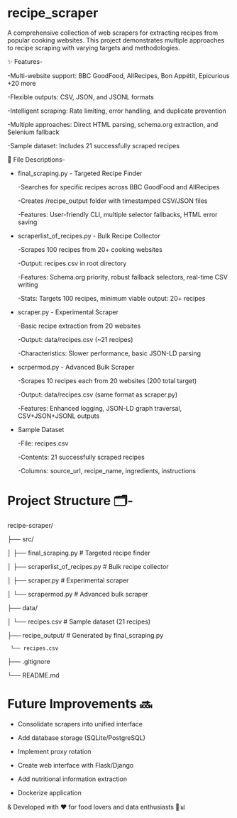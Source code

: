 # recipe_scraper
A comprehensive collection of web scrapers for extracting recipes from popular cooking websites. This project demonstrates multiple approaches to recipe scraping with varying targets and methodologies.


 ✨ Features-

-Multi-website support: BBC GoodFood, AllRecipes, Bon Appétit, Epicurious +20 more

-Flexible outputs: CSV, JSON, and JSONL formats

-Intelligent scraping: Rate limiting, error handling, and duplicate prevention

-Multiple approaches: Direct HTML parsing, schema.org extraction, and Selenium fallback

-Sample dataset: Includes 21 successfully scraped recipes


 📁 File Descriptions-
 
 * final_scraping.py - Targeted Recipe Finder
    
   -Searches for specific recipes across BBC GoodFood and AllRecipes

   -Creates /recipe_output folder with timestamped CSV/JSON files

   -Features: User-friendly CLI, multiple selector fallbacks, HTML error saving

* scraperlist_of_recipes.py - Bulk Recipe Collector
   
  -Scrapes 100 recipes from 20+ cooking websites

  -Output: recipes.csv in root directory

  -Features: Schema.org priority, robust fallback selectors, real-time CSV writing

  -Stats: Targets 100 recipes, minimum viable output: 20+ recipes

* scraper.py - Experimental Scraper
 
  -Basic recipe extraction from 20 websites

  -Output: data/recipes.csv (~21 recipes)

  -Characteristics: Slower performance, basic JSON-LD parsing

* scrpermod.py - Advanced Bulk Scraper

  -Scrapes 10 recipes each from 20 websites (200 total target)

  -Output: data/recipes.csv (same format as scraper.py)

  -Features: Enhanced logging, JSON-LD graph traversal, CSV+JSON+JSONL outputs

* Sample Dataset

  -File: recipes.csv

  -Contents: 21 successfully scraped recipes

  -Columns: source_url, recipe_name, ingredients, instructions


# Project Structure 🗂️-

  recipe-scraper/
  
├── src/

│   ├── final_scraping.py            # Targeted recipe finder

│   ├── scraperlist_of_recipes.py    # Bulk recipe collector

│   ├── scraper.py                   # Experimental scraper

│   └── scrapermod.py                 # Advanced bulk scraper

├── data/

│   └── recipes.csv                  # Sample dataset (21 recipes)

├── recipe_output/                   # Generated by final_scraping.py

     └── recipes.csv
     
├── .gitignore

└── README.md

# Future Improvements 🔜 

* Consolidate scrapers into unified interface

* Add database storage (SQLite/PostgreSQL)

* Implement proxy rotation

* Create web interface with Flask/Django

* Add nutritional information extraction

* Dockerize application



& Developed with ❤️ for food lovers and data enthusiasts 🍕📊













